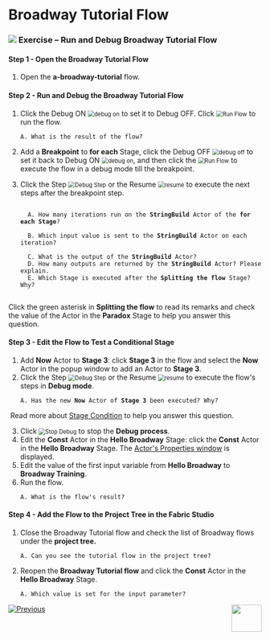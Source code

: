 # Broadway Tutorial Flow

###  ![](/academy/images/Exercise.png) **Exercise – Run and Debug Broadway Tutorial Flow**

#### Step 1 - Open the Broadway Tutorial Flow

1. Open the  **a-broadway-tutorial**  flow.

#### Step 2 - Run and Debug the Broadway Tutorial Flow
1. Click the Debug ON <img src="images/debug_on.png" alt="debug on" style="zoom:80%;" /> to set it to Debug OFF. Click <img src="images/run_flow_icon.png" alt="Run Flow" style="zoom:80%;" /> to run the flow.

  <ul>
  <pre><code>A. What is the result of the flow?</code></pre>
  </ul>



2. Add a  **Breakpoint** to **for each** Stage, click the Debug OFF <img src="images/debug_off.png" alt="debug off" style="zoom:80%;" /> to set it back to Debug ON <img src="images/debug_on.png" alt="debug on" style="zoom:80%;" />, and then click the <img src="images/run_flow_icon.png" alt="Run Flow" style="zoom:80%;" /> to execute the flow in a debug mode till the breakpoint.

3. Click the Step <img src="images/debug_step_icon.png" alt="Debug Step" style="zoom:80%;" /> or the Resume <img src="images/resume.PNG" alt="resume" style="zoom:80%;" /> to execute the next steps after the breakpoint step.

  <ul>
  <pre><code>
  A. How many iterations run on the <strong>StringBuild</strong> Actor of the <strong>for each Stage</strong>?<br>
  B. Which input value is sent to the <strong>StringBuild</strong> Actor on each iteration?<br>
  C. What is the output of the <strong>StringBuild</strong> Actor?
  D. How many outputs are returned by the <strong>StringBuild</strong> Actor? Please explain.
  E. Which Stage is executed after the <strong>Splitting the flow</strong> Stage? Why?
  </code></pre>
  </ul>

Click the green asterisk in **Splitting the flow** to read its remarks and check the value of the Actor in the **Paradox** Stage to help you answer this question.

  #### Step 3 - Edit the Flow to Test a Conditional Stage

1. Add **Now** Actor to **Stage 3**: click **Stage 3** in the flow and select the **Now** Actor in the popup window to add an Actor to **Stage 3**.
2. Click the Step <img src="images/debug_step_icon.png" alt="Debug Step" style="zoom:80%;" /> or the Resume <img src="images/resume.PNG" alt="resume" style="zoom:80%;" /> to execute the flow's steps in **Debug mode**. 

  <ul>
  <pre><code>A. Has the new <strong>Now</strong> Actor of <strong>Stage 3</strong> been executed? Why?</code></pre>
  </ul>

​		Read more about [Stage Condition](/articles/19_Broadway/02_broadway_high_level_components.md#stage-conditions) to help you answer this question.

3. Click <img src="images/stop_debug_icon.png" alt="Stop Debug" style="zoom:80%;" /> to stop the **Debug process**. 
4. Edit the **Const** Actor in the **Hello Broadway** Stage:  click the **Const** Actor in the **Hello Broadway** Stage. The [Actor's Properties window](/articles/19_Broadway/03_broadway_actor_window.md) is displayed.
5. Edit the value of the first input variable from **Hello Broadway** to **Broadway Training**.
6. Run the flow. 

  <ul><pre><code>A. What is the flow's result?</code></pre></ul> 

 #### Step 4 - Add the Flow to the Project Tree in the Fabric Studio

1. Close the Broadway Tutorial flow and check the list of Broadway flows under the <strong>project tree.</strong>

<ul><pre><code>A. Can you see the tutorial flow in the project tree?</code></pre></ul>

2. Reopen the **Broadway Tutorial flow** and click the **Const** Actor in the <strong>Hello Broadway</strong> Stage.

<ul><pre><code>A. Which value is set for the input parameter?</code></pre></ul> 



[![Previous](/articles/images/Previous.png)](04_broadway_tutorials.md)[<img align="right" width="60" height="54" src="/articles/images/Next.png">](04b_broadway_tutorials_solution.md)